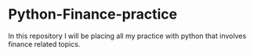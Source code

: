 # Python-Finance-practice
In this repository I will be placing all my practice with python that involves finance related topics. 
